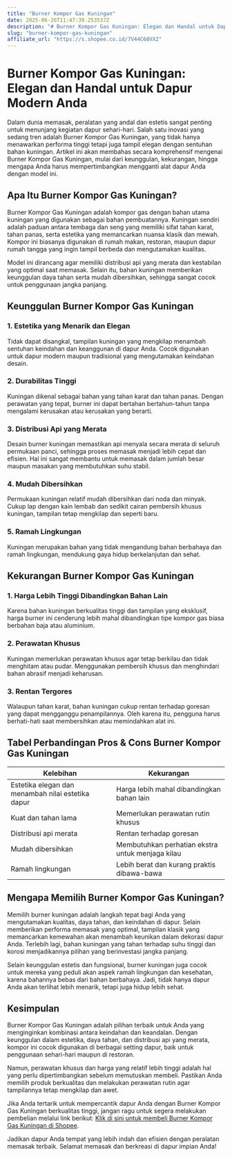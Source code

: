 ```yaml
---
title: "Burner Kompor Gas Kuningan"
date: 2025-06-26T11:47:39.253537Z
description: "# Burner Kompor Gas Kuningan: Elegan dan Handal untuk Dapur Modern Anda..."
slug: "burner-kompor-gas-kuningan"
affiliate_url: "https://s.shopee.co.id/7V44C68VX2"
---
```

# Burner Kompor Gas Kuningan: Elegan dan Handal untuk Dapur Modern Anda

Dalam dunia memasak, peralatan yang andal dan estetis sangat penting untuk menunjang kegiatan dapur sehari-hari. Salah satu inovasi yang sedang tren adalah Burner Kompor Gas Kuningan, yang tidak hanya menawarkan performa tinggi tetapi juga tampil elegan dengan sentuhan bahan kuningan. Artikel ini akan membahas secara komprehensif mengenai Burner Kompor Gas Kuningan, mulai dari keunggulan, kekurangan, hingga mengapa Anda harus mempertimbangkan mengganti alat dapur Anda dengan model ini.

## Apa Itu Burner Kompor Gas Kuningan?

Burner Kompor Gas Kuningan adalah kompor gas dengan bahan utama kuningan yang digunakan sebagai bahan pembuatannya. Kuningan sendiri adalah paduan antara tembaga dan seng yang memiliki sifat tahan karat, tahan panas, serta estetika yang memancarkan nuansa klasik dan mewah. Kompor ini biasanya digunakan di rumah makan, restoran, maupun dapur rumah tangga yang ingin tampil berbeda dan mengutamakan kualitas.

Model ini dirancang agar memiliki distribusi api yang merata dan kestabilan yang optimal saat memasak. Selain itu, bahan kuningan memberikan keunggulan daya tahan serta mudah dibersihkan, sehingga sangat cocok untuk penggunaan jangka panjang.

## Keunggulan Burner Kompor Gas Kuningan

### 1. Estetika yang Menarik dan Elegan

Tidak dapat disangkal, tampilan kuningan yang mengkilap menambah sentuhan keindahan dan keanggunan di dapur Anda. Cocok digunakan untuk dapur modern maupun tradisional yang mengutamakan keindahan desain.

### 2. Durabilitas Tinggi

Kuningan dikenal sebagai bahan yang tahan karat dan tahan panas. Dengan perawatan yang tepat, burner ini dapat bertahan bertahun-tahun tanpa mengalami kerusakan atau kerusakan yang berarti.

### 3. Distribusi Api yang Merata

Desain burner kuningan memastikan api menyala secara merata di seluruh permukaan panci, sehingga proses memasak menjadi lebih cepat dan efisien. Hal ini sangat membantu untuk memasak dalam jumlah besar maupun masakan yang membutuhkan suhu stabil.

### 4. Mudah Dibersihkan

Permukaan kuningan relatif mudah dibersihkan dari noda dan minyak. Cukup lap dengan kain lembab dan sedikit cairan pembersih khusus kuningan, tampilan tetap mengkilap dan seperti baru.

### 5. Ramah Lingkungan

Kuningan merupakan bahan yang tidak mengandung bahan berbahaya dan ramah lingkungan, mendukung gaya hidup berkelanjutan dan sehat.

## Kekurangan Burner Kompor Gas Kuningan

### 1. Harga Lebih Tinggi Dibandingkan Bahan Lain

Karena bahan kuningan berkualitas tinggi dan tampilan yang eksklusif, harga burner ini cenderung lebih mahal dibandingkan tipe kompor gas biasa berbahan baja atau aluminium.

### 2. Perawatan Khusus

Kuningan memerlukan perawatan khusus agar tetap berkilau dan tidak menghitam atau pudar. Menggunakan pembersih khusus dan menghindari bahan abrasif menjadi keharusan.

### 3. Rentan Tergores

Walaupun tahan karat, bahan kuningan cukup rentan terhadap goresan yang dapat mengganggu penampilannya. Oleh karena itu, pengguna harus berhati-hati saat membersihkan atau memindahkan alat ini.

## Tabel Perbandingan Pros & Cons Burner Kompor Gas Kuningan

| Kelebihan                                    | Kekurangan                                    |
|----------------------------------------------|----------------------------------------------|
| Estetika elegan dan menambah nilai estetika dapur | Harga lebih mahal dibandingkan bahan lain  |
| Kuat dan tahan lama                         | Memerlukan perawatan rutin khusus           |
| Distribusi api merata                        | Rentan terhadap goresan                     |
| Mudah dibersihkan                           | Membutuhkan perhatian ekstra untuk menjaga kilau |
| Ramah lingkungan                            | Lebih berat dan kurang praktis dibawa-bawa |

## Mengapa Memilih Burner Kompor Gas Kuningan?

Memilih burner kuningan adalah langkah tepat bagi Anda yang mengutamakan kualitas, daya tahan, dan keindahan di dapur. Selain memberikan performa memasak yang optimal, tampilan klasik yang memancarkan kemewahan akan menambah keunikan dalam dekorasi dapur Anda. Terlebih lagi, bahan kuningan yang tahan terhadap suhu tinggi dan korosi menjadikannya pilihan yang berinvestasi jangka panjang.

Selain keunggulan estetis dan fungsional, burner kuningan juga cocok untuk mereka yang peduli akan aspek ramah lingkungan dan kesehatan, karena bahannya bebas dari bahan berbahaya. Jadi, tidak hanya dapur Anda akan terlihat lebih menarik, tetapi juga hidup lebih sehat.

## Kesimpulan

Burner Kompor Gas Kuningan adalah pilihan terbaik untuk Anda yang menginginkan kombinasi antara keindahan dan keandalan. Dengan keunggulan dalam estetika, daya tahan, dan distribusi api yang merata, kompor ini cocok digunakan di berbagai setting dapur, baik untuk penggunaan sehari-hari maupun di restoran.

Namun, perawatan khusus dan harga yang relatif lebih tinggi adalah hal yang perlu dipertimbangkan sebelum memutuskan membeli. Pastikan Anda memilih produk berkualitas dan melakukan perawatan rutin agar tampilannya tetap mengkilap dan awet.

Jika Anda tertarik untuk mempercantik dapur Anda dengan Burner Kompor Gas Kuningan berkualitas tinggi, jangan ragu untuk segera melakukan pembelian melalui link berikut: [Klik di sini untuk membeli Burner Kompor Gas Kuningan di Shopee](https://s.shopee.co.id/7V44C68VX2).

Jadikan dapur Anda tempat yang lebih indah dan efisien dengan peralatan memasak terbaik. Selamat memasak dan berkreasi di dapur impian Anda!